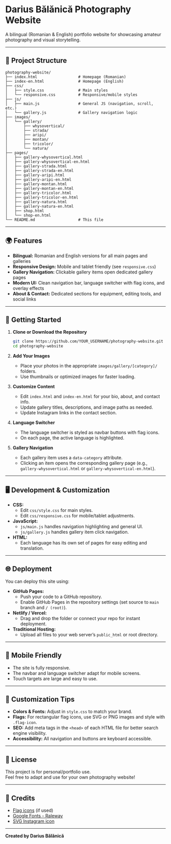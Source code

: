 # Darius Bălănică Photography Website

A bilingual (Romanian & English) portfolio website for showcasing amateur photography and visual storytelling.

---

## 📁 Project Structure

```
photography-website/
├── index.html                  # Homepage (Romanian)
├── index-en.html               # Homepage (English)
├── css/
│   ├── style.css               # Main styles
│   └── responsive.css          # Responsive/mobile styles
├── js/
│   ├── main.js                 # General JS (navigation, scroll, etc.)
│   └── gallery.js              # Gallery navigation logic
├── images/
│   └── gallery/
│       ├── whysovertical/
│       ├── strada/
│       ├── aripi/
│       ├── montan/
│       ├── tricolor/
│       └── natura/
├── pages/
│   ├── gallery-whysovertical.html
│   ├── gallery-whysovertical-en.html
│   ├── gallery-strada.html
│   ├── gallery-strada-en.html
│   ├── gallery-aripi.html
│   ├── gallery-aripi-en.html
│   ├── gallery-montan.html
│   ├── gallery-montan-en.html
│   ├── gallery-tricolor.html
│   ├── gallery-tricolor-en.html
│   ├── gallery-natura.html
│   ├── gallery-natura-en.html
│   ├── shop.html
│   └── shop-en.html
└── README.md                   # This file
```

---

## 🌍 Features

- **Bilingual:** Romanian and English versions for all main pages and galleries
- **Responsive Design:** Mobile and tablet friendly (see `responsive.css`)
- **Gallery Navigation:** Clickable gallery items open dedicated gallery pages
- **Modern UI:** Clean navigation bar, language switcher with flag icons, and overlay effects
- **About & Contact:** Dedicated sections for equipment, editing tools, and social links

---

## 🚀 Getting Started

1. **Clone or Download the Repository**

   ```sh
   git clone https://github.com/YOUR_USERNAME/photography-website.git
   cd photography-website
   ```

2. **Add Your Images**

   - Place your photos in the appropriate `images/gallery/[category]/` folders.
   - Use thumbnails or optimized images for faster loading.

3. **Customize Content**

   - Edit `index.html` and `index-en.html` for your bio, about, and contact info.
   - Update gallery titles, descriptions, and image paths as needed.
   - Update Instagram links in the contact section.

4. **Language Switcher**

   - The language switcher is styled as navbar buttons with flag icons.
   - On each page, the active language is highlighted.

5. **Gallery Navigation**
   - Each gallery item uses a `data-category` attribute.
   - Clicking an item opens the corresponding gallery page (e.g., `gallery-whysovertical.html` or `gallery-whysovertical-en.html`).

---

## 🖥️ Development & Customization

- **CSS:**
  - Edit `css/style.css` for main styles.
  - Edit `css/responsive.css` for mobile/tablet adjustments.
- **JavaScript:**
  - `js/main.js` handles navigation highlighting and general UI.
  - `js/gallery.js` handles gallery item click navigation.
- **HTML:**
  - Each language has its own set of pages for easy editing and translation.

---

## 🌐 Deployment

You can deploy this site using:

- **GitHub Pages:**
  - Push your code to a GitHub repository.
  - Enable GitHub Pages in the repository settings (set source to `main` branch and `/ (root)`).
- **Netlify / Vercel:**
  - Drag and drop the folder or connect your repo for instant deployment.
- **Traditional Hosting:**
  - Upload all files to your web server’s `public_html` or root directory.

---

## 📱 Mobile Friendly

- The site is fully responsive.
- The navbar and language switcher adapt for mobile screens.
- Touch targets are large and easy to use.

---

## 📝 Customization Tips

- **Colors & Fonts:** Adjust in `style.css` to match your brand.
- **Flags:** For rectangular flag icons, use SVG or PNG images and style with `.flag-icon`.
- **SEO:** Add meta tags in the `<head>` of each HTML file for better search engine visibility.
- **Accessibility:** All navigation and buttons are keyboard accessible.

---

## 📄 License

This project is for personal/portfolio use.  
Feel free to adapt and use for your own photography website!

---

## 🙏 Credits

- [Flag icons](https://flagcdn.com/) (if used)
- [Google Fonts - Raleway](https://fonts.google.com/specimen/Raleway)
- [SVG Instagram icon](https://simpleicons.org/)

---

**Created by Darius Bălănică**
